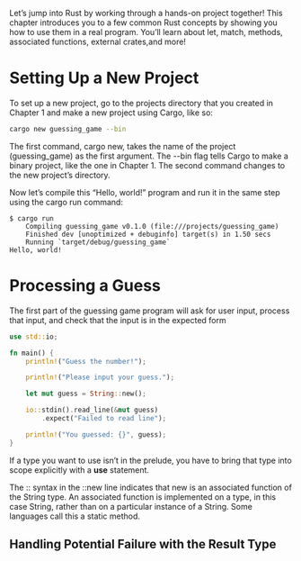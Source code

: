 Let’s jump into Rust by working through a hands-on project together! This chapter introduces you to a few common Rust concepts by showing you how to use them in a real program. You’ll learn about let, match, methods, associated functions, external crates,and more! 

# Setting Up a New Project
To set up a new project, go to the projects directory that you created in Chapter 1 and make a new project using Cargo, like so:
```bash
cargo new guessing_game --bin
```

The first command, cargo new, takes the name of the project (guessing_game) as the first argument. The --bin flag tells Cargo to make a binary project, like the one in Chapter 1. The second command changes to the new project’s directory.

Now let’s compile this “Hello, world!” program and run it in the same step using the cargo run command:
```
$ cargo run
    Compiling guessing_game v0.1.0 (file:///projects/guessing_game)
    Finished dev [unoptimized + debuginfo] target(s) in 1.50 secs
    Running `target/debug/guessing_game`
Hello, world!
```

# Processing a Guess

The first part of the guessing game program will ask for user input, process that input, and check that the input is in the expected form

```rust
use std::io;

fn main() {
    println!("Guess the number!");

    println!("Please input your guess.");

    let mut guess = String::new();

    io::stdin().read_line(&mut guess)
        .expect("Failed to read line");

    println!("You guessed: {}", guess);
}
```

If a type you want to use isn’t in the prelude, you have to bring that type into scope explicitly with a **use** statement.

The :: syntax in the ::new line indicates that new is an associated function of the String type. An associated function is implemented on a type, in this case String, rather than on a particular instance of a String. Some languages call this a static method.

## Handling Potential Failure with the Result Type